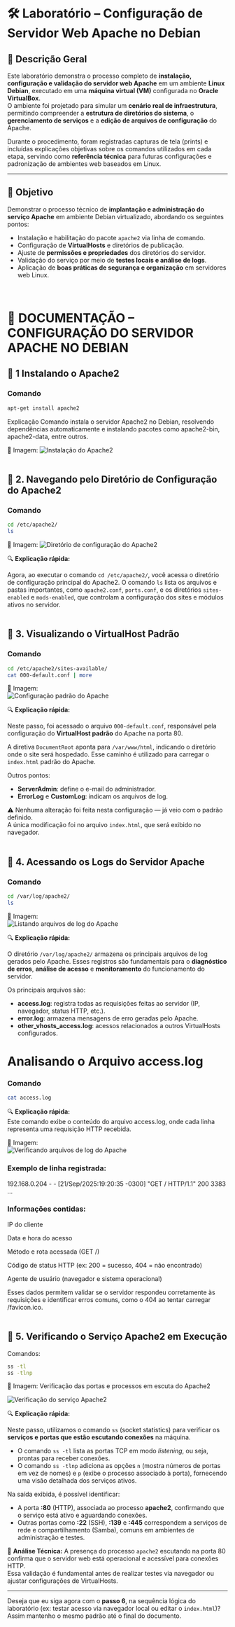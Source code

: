 # 🛠️ Laboratório – Configuração de Servidor Web Apache no Debian

## 📘 Descrição Geral

Este laboratório demonstra o processo completo de **instalação, configuração e validação do servidor web Apache** em um ambiente **Linux Debian**, executado em uma **máquina virtual (VM)** configurada no **Oracle VirtualBox**.  
O ambiente foi projetado para simular um **cenário real de infraestrutura**, permitindo compreender a **estrutura de diretórios do sistema**, o **gerenciamento de serviços** e a **edição de arquivos de configuração** do Apache.  

Durante o procedimento, foram registradas capturas de tela (prints) e incluídas explicações objetivas sobre os comandos utilizados em cada etapa, servindo como **referência técnica** para futuras configurações e padronização de ambientes web baseados em Linux.

---

## 🎯 Objetivo

Demonstrar o processo técnico de **implantação e administração do serviço Apache** em ambiente Debian virtualizado, abordando os seguintes pontos:  
- Instalação e habilitação do pacote `apache2` via linha de comando.  
- Configuração de **VirtualHosts** e diretórios de publicação.  
- Ajuste de **permissões e propriedades** dos diretórios do servidor.  
- Validação do serviço por meio de **testes locais e análise de logs**.  
- Aplicação de **boas práticas de segurança e organização** em servidores web Linux.  
<br><br>


# 🧾 DOCUMENTAÇÃO – CONFIGURAÇÃO DO SERVIDOR APACHE NO DEBIAN 
## 🔹 1 Instalando o Apache2

### Comando

```bash
apt-get install apache2
````
Explicação
Comando instala o servidor Apache2 no Debian, resolvendo dependências automaticamente e instalando pacotes como apache2-bin, apache2-data, entre outros.

📸 Imagem: 
![Instalação do Apache2](./imagens/instalacao-apache2.png)
<br><br>

## 🔹 2. Navegando pelo Diretório de Configuração do Apache2

### Comando

```bash
cd /etc/apache2/
ls
````

📸 Imagem:
![Diretório de configuração do Apache2](./imagens/diretorio-apache2.png)

🔍 **Explicação rápida:**  

Agora, ao executar o comando `cd /etc/apache2/`, você acessa o diretório de configuração principal do Apache2. O comando `ls` lista os arquivos e pastas importantes, como `apache2.conf`, `ports.conf`, e os 
diretórios `sites-enabled` e `mods-enabled`, que controlam a configuração dos sites e módulos ativos no servidor.
<br><br>

## 🔹 3. Visualizando o VirtualHost Padrão

### Comando

```bash
cd /etc/apache2/sites-available/
cat 000-default.conf | more
````

📸 Imagem:  
![Configuração padrão do Apache](./imagens/000-default-conf.png)

🔍 **Explicação rápida:**  

Neste passo, foi acessado o arquivo `000-default.conf`, responsável pela configuração do **VirtualHost padrão** do Apache na porta 80.

A diretiva `DocumentRoot` aponta para `/var/www/html`, indicando o diretório onde o site será hospedado. Esse caminho é utilizado para carregar o `index.html` padrão do Apache.

Outros pontos:

- **ServerAdmin**: define o e-mail do administrador.  
- **ErrorLog** e **CustomLog**: indicam os arquivos de log.

⚠️ Nenhuma alteração foi feita nesta configuração — já veio com o padrão definido.  
A única modificação foi no arquivo `index.html`, que será exibido no navegador.
<br><br>


## 🔹 4. Acessando os Logs do Servidor Apache

### Comando

```bash
cd /var/log/apache2/
ls
````

📸 Imagem:  
![Listando arquivos de log do Apache](./imagens/apache2-logs.png)

🔍 **Explicação rápida:**  

O diretório `/var/log/apache2/` armazena os principais arquivos de log gerados pelo Apache. Esses registros são fundamentais para o **diagnóstico de erros**, **análise de acesso** e **monitoramento** do funcionamento do servidor.

Os principais arquivos são:

- **access.log**: registra todas as requisições feitas ao servidor (IP, navegador, status HTTP, etc.).
- **error.log**: armazena mensagens de erro geradas pelo Apache.
- **other_vhosts_access.log**: acessos relacionados a outros VirtualHosts configurados.

# Analisando o Arquivo access.log

### Comando

```bash
cat access.log
````

🔍 **Explicação rápida:**  
Este comando exibe o conteúdo do arquivo access.log, onde cada linha representa uma requisição HTTP recebida.

📸 Imagem:  
![Verificando arquivos de log do Apache](./imagens/verificando_apache2-logs.png)

### Exemplo de linha registrada:
192.168.0.204 - - [21/Sep/2025:19:20:35 -0300] "GET / HTTP/1.1" 200 3383 ...

### Informações contidas:

IP do cliente

Data e hora do acesso

Método e rota acessada (GET /)

Código de status HTTP (ex: 200 = sucesso, 404 = não encontrado)

Agente de usuário (navegador e sistema operacional)

Esses dados permitem validar se o servidor respondeu corretamente às requisições e identificar erros comuns, como o 404 ao tentar carregar /favicon.ico.
<br><br>


## 🔹 5. Verificando o Serviço Apache2 em Execução

Comandos:
```bash
ss -tl
ss -tlnp
````


📸 Imagem: Verificação das portas e processos em escuta do Apache2  

![Verificação do serviço Apache2](imagens/Verificacao_do_servico_Apache2.png) 


🔍 **Explicação rápida:**

Neste passo, utilizamos o comando `ss` (socket statistics) para verificar os **serviços e portas que estão escutando conexões** na máquina.

- O comando `ss -tl` lista as portas TCP em modo *listening*, ou seja, prontas para receber conexões.
- O comando `ss -tlnp` adiciona as opções `n` (mostra números de portas em vez de nomes) e `p` (exibe o processo associado à porta), fornecendo uma visão detalhada dos serviços ativos.

Na saída exibida, é possível identificar:

- A porta **:80** (HTTP), associada ao processo **apache2**, confirmando que o serviço está ativo e aguardando conexões.
- Outras portas como **:22** (SSH), **:139** e **:445** correspondem a serviços de rede e compartilhamento (Samba), comuns em ambientes de administração e testes.

🧠 **Análise Técnica:**
A presença do processo `apache2` escutando na porta 80 confirma que o servidor web está operacional e acessível para conexões HTTP.  
Essa validação é fundamental antes de realizar testes via navegador ou ajustar configurações de VirtualHosts.

---

Deseja que eu siga agora com o **passo 6**, na sequência lógica do laboratório (ex: testar acesso via navegador local ou editar o `index.html`)?  
Assim mantenho o mesmo padrão até o final do documento.



